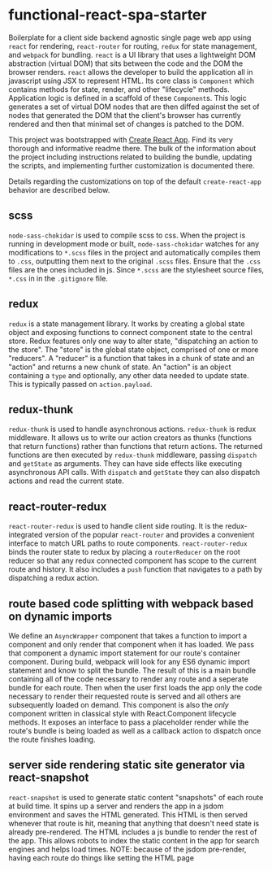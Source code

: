 # functional-react-spa-starter

Boilerplate for a client side backend agnostic single page web app using `react` for rendering, `react-router` for routing, `redux` for state management, and `webpack` for bundling. `react` is a UI library that uses a lightweight DOM abstraction (virtual DOM) that sits between the code and the DOM the browser renders. `react` allows the developer to build the application all in javascript using JSX to represent HTML. Its core class is `Component` which contains methods for state, render, and other "lifecycle" methods. Application logic is defined in a scaffold of these `Component`s. This logic generates a set of virtual DOM nodes that are then diffed against the set of nodes that generated the DOM that the client's browser has currently rendered and then that minimal set of changes is patched to the DOM.

This project was bootstrapped with [Create React App](https://github.com/facebookincubator/create-react-app). Find its very thorough and informative readme there. The bulk of the information about the project including instructions related to building the bundle, updating the scripts, and implementing further customization is documented there.

Details regarding the customizations on top of the default `create-react-app` behavior are described below.

## scss

`node-sass-chokidar` is used to compile scss to css. When the project is running in development mode or built, `node-sass-chokidar` watches for any modifications to `*.scss` files in the project and automatically compiles them to `.css`, outputting them next to the original `.scss` files. Ensure that the `.css` files are the ones included in js. Since `*.scss` are the stylesheet source files, `*.css` in in the `.gitignore` file.

## redux

`redux` is a state management library. It works by creating a global state object and exposing functions to connect component state to the central store. Redux features only one way to alter state, "dispatching an action to the store". The "store" is the global state object, comprised of one or more "reducers". A "reducer" is a function that takes in a chunk of state and an "action" and returns a new chunk of state. An "action" is an object containing a `type` and optionally, any other data needed to update state. This is typically passed on `action.payload`.

## redux-thunk

`redux-thunk` is used to handle asynchronous actions. `redux-thunk` is redux middleware. It allows us to write our action creators as thunks (functions that return functions) rather than functions that return actions. The returned functions are then executed by `redux-thunk` middleware, passing `dispatch` and `getState` as arguments. They can have side effects like executing asynchronous API calls. With `dispatch` and `getState` they can also dispatch actions and read the current state.

## react-router-redux

`react-router-redux` is used to handle client side routing. It is the redux-integrated version of the popular `react-router` and provides a convenient interface to match URL paths to route components. `react-router-redux` binds the router state to redux by placing a `routerReducer` on the root reducer so that any redux connected component has scope to the current route and history. It also includes a `push` function that navigates to a path by dispatching a redux action.

## route based code splitting with webpack based on dynamic imports

We define an `AsyncWrapper` component that takes a function to import a component and only render that component when it has loaded. We pass that component a dynamic import statement for our route's container component. During build, webpack will look for any ES6 dynamic import statement and know to split the bundle. The result of this is a main bundle containing all of the code necessary to render any route and a seperate bundle for each route. Then when the user first loads the app only the code necessary to render their requested route is served and all others are subsequently loaded on demand. This component is also the _only_ component written in classical style with React.Component lifecycle methods. It exposes an interface to pass a placeholder render while the route's bundle is being loaded as well as a callback action to dispatch once the route finishes loading.

## server side rendering static site generator via react-snapshot

`react-snapshot` is used to generate static content "snapshots" of each route at build time. It spins up a server and renders the app in a jsdom environment and saves the HTML generated. This HTML is then served whenever that route is hit, meaning that anything that doesn't need state is already pre-rendered. The HTML includes a js bundle to render the rest of the app. This allows robots to index the static content in the app for search engines and helps load times. NOTE: because of the jsdom pre-render, having each route do things like setting the HTML page <title> is fine.

# Project structure

```
functional-react-spa-starter/
  README.md
  node_modules/
  package.json
  public/
    index.html
    favicon.ico
  src/
    App.scss
    App.js
    App.test.js
    index.js
    registerServiceWorker.js
    Components/
      AsyncWrapper.js
      Header.js
      RouteLoading.js
    Routes/
      index.js
      Home/
        index.js
        container.js
        reducer.js
        container.scss
      Boilerplate/
        index.js
        container.js
        reducer.js
        container.scss
    Services/
      Boilerplate.js
    Store/
      index.js
      RootReducer.js
```

Each route's folder contains

* `index.js`: pure boilerplate. This file should never need to get touched. It includes the dynamic import for the route's container and includes the route reducer's `on_route_match` function which gets dispatched when the route mounts.
* `container.js`: entry point for render. This file contains the route's mapStateToProps and mapDispatchToProps functions and its render function.
* `reducer.js`: this route's reducer and actions, including the boilerplated `on_route_match`
* `container.scss`: styles for this route

To create a new route, simply copy another route's folder and delete old code. Boilerplated file and function names do not need to change. the `src/Routes/index.js` file contains the export of all the routes, so be sure to update it with your new route. Similary `src/store/RootReducer.js` contains the export of all the reducers. You will need to update it with your new route's reducer.

`src/App.js` contains the router context and imports all the routes, so any common components, like `src/Components/Header`, are rendered here.

# Architecture

The general pattern of the app can be described as a loop. We call this the "main loop". It is:

```
 __ transform state into render props
|  |
|  render returns vDOM bound w/ event listeners
|  |
|  (react vDOM diff/patch > react updates real DOM > browser paints to screen > user interacts with the elements on the screen and fires event listener)
|  |
|  listener executes the proper business logic and dispatches an action to a reducer
|  |
|  (redux generates new state)
|__|
```

This is a _Good Idea™_ because it allows for the decoupling of state changing business logic from render logic and makes all pieces of UI 100% pure render functions. Combined with good naming this creates a very easy to reason with framework that is performant and has great coverage thanks to the folks at facebook and the amazing community that supports the react ecosystem.

# Opinions

Never mutate or destroy data anywhere. Always transform it into something new. No render function should transform its props data into anything but render or assert any business logic. Any data transformation should be done in formatters at the service level. Each container's mapStateToProps pulls the route reducer's state off the rootState and maps it into props. mapDispatchToProps glues actions to event listeners and then maps them into props. Render functions simply display those props. Adhering to this means that bugs are easily identified. If display is incorrect or an event listener does not fire it is in render. Otherwise, it is in business logic.

Advantages of this include almost never having to touch DOM. Exclusions include resetting the window scroll state, and super opinion:

Always use semantic elements to listen to things that alter state or the UI. This means react-router-dom `<Link>` for navigation or `<form>` for altering state. Listening to a `<form>`'s `onSubmit` event has many advantages. No having to deal with coverage of device cases, all of that is already implemented by the user's browser. It is accessible by default. In the case of very large UIs, it cuts down on listener bloat. Additionally, do not track form element `value` state. Rather, simply harvest the form's input `value`s onSubmit. Not controlling the `value` may seem counterintuitive but it is not an antipattern. The fact is that in the case of form submission what the user sees is the truth and that is dictated by the DOM. If form state is controlled via the `value` attribute then a race condition is introduced between what we render to the screen and what the user inputs next. If it is not controlled, then we cannot reset a form element's `value` after it has been submitted. Instead, control the `defaultValue` attribute with props then ensure the node is cycled out from the DOM via conditionally displaying the node with a piece of state. Even in cases like live validation where `value` must be tracked, harvest node values onSubmit.

When possible, do not render elements that do not need to be on the screen. Do not use css to conditionally display things. If necessary, like in cases of things like animation, ensure that only the container element is rendered when in hidden mode and only apply animation styles to the container css class. This is a security measure so users cannot access "hidden" form elements with a keyboard or otherwise. Even unsensitive elements should not be able to be accessed unless visible on the screen.
